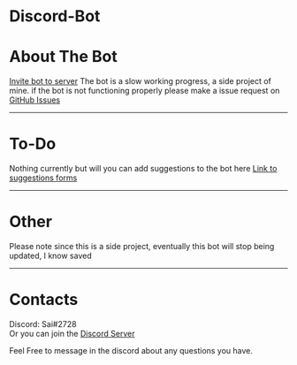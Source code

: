 # Discord-Bot
# About The Bot
[Invite bot to server](https://discordapp.com/api/oauth2/authorize?client_id=314578387031162882&permissions=402730064&scope=bot)
The bot is a slow working progress, a side project of mine.
if the bot is not functioning properly please make a issue request on [GitHub Issues](https://github.com/saiv123/discord-bot/issues)
***
# To-Do
Nothing currently but will you can add suggestions to the bot here [Link to suggestions forms](https://forms.gle/oiAhSD5c948G6Lhg8)
***
# Other
Please note since this is a side project, eventually this bot will stop being updated, I know saved
***
# Contacts
Discord: Sai#2728<br>
Or you can join the [Discord Server](https://discord.gg/gYhRdk7)

Feel Free to message in the discord about any questions you have.
